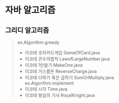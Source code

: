 # 자바 알고리즘


## 그리디 알고리즘 
>ex.Algorithm.greedy
>	- 이코테 숫자카드게임 GameOfCard.java
>	- 이코테 큰수의법칙 LawofLargeNumber.java
>	- 이코테 1만들기 MakeOne.java
>	- 이코테 거스름돈 ReverseCharge.java
>	- 이코테 더하기 혹은 곱하기 SumOrMultiply.java
>ex.Algorithm.implement
>   - 이코테 시각 Time.java
>   - 이코테 왕실의 기사 RoyalKnight.java